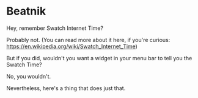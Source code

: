 Beatnik
=======

Hey, remember Swatch Internet Time?

Probably not. (You can read more about it here, if you're curious: https://en.wikipedia.org/wiki/Swatch_Internet_Time)

But if you did, wouldn't you want a widget in your menu bar to tell you the Swatch Time?

No, you wouldn't.

Nevertheless, here's a thing that does just that.